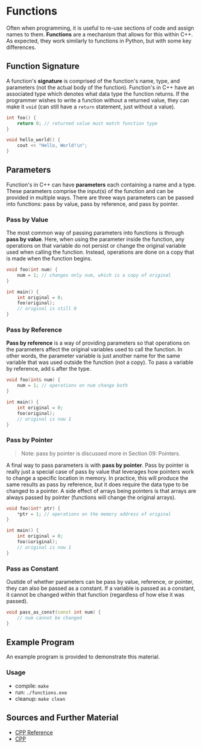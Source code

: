 # Functions

Often when programming, it is useful to re-use sections of code and assign names to them. **Functions** are a mechanism that allows for this within C++. As expected, they work similarly to functions in Python, but with some key differences.

## Function Signature

A function's **signature** is comprised of the function's name, type, and parameters (not the actual body of the function). Function's in C++ have an associated type which denotes what data type the function returns. If the programmer wishes to write a function without a returned value, they can make it `void` (can still have a `return` statement, just without a value).

```C++
int foo() {
    return 0; // returned value must match function type
}
```

```C++
void hello_world() {
    cout << "Hello, World!\n";
}
```

## Parameters

Function's in C++ can have **parameters** each containing a name and a type. These parameters comprise the input(s) of the function and can be provided in multiple ways. There are three ways parameters can be passed into functions: pass by value, pass by reference, and pass by pointer.

### Pass by Value

The most common way of passing parameters into functions is through **pass by value**. Here, when using the parameter inside the function, any operations on that variable do not persist or change the original variable used when calling the function. Instead, operations are done on a copy that is made when the function begins.

```C++
void foo(int num) {
    num = 1; // changes only num, which is a copy of original
}

int main() {
    int original = 0;
    foo(original);
    // original is still 0
}
```

### Pass by Reference

**Pass by reference** is a way of providing parameters so that operations on the parameters affect the original variables used to call the function. In other words, the parameter variable is just another name for the same variable that was used outside the function (not a copy). To pass a variable by reference, add `&` after the type.

```C++
void foo(int& num) {
    num = 1; // operations on num change both
}

int main() {
    int original = 0;
    foo(original);
    // original is now 1
}
```

### Pass by Pointer

> Note: pass by pointer is discussed more in Section 09: Pointers.

A final way to pass parameters is with **pass by pointer**. Pass by pointer is really just a special case of pass by value that leverages how pointers work to change a specific location in memory. In practice, this will produce the same results as pass by reference, but it does require the data type to be changed to a pointer. A side effect of arrays being pointers is that arrays are always passed by pointer (functions will change the original arrays).

```C++
void foo(int* ptr) {
    *ptr = 1; // operations on the memory address of original
}

int main() {
    int original = 0;
    foo(&original);
    // original is now 1
}
```

### Pass as Constant

Oustide of whether parameters can be pass by value, reference, or pointer, they can also be passed as a constant. If a variable is passed as a constant, it cannot be changed within that function (regardless of how else it was passed).

```C++
void pass_as_const(const int num) {
    // num cannot be changed
}
```

## Example Program

An example program is provided to demonstrate this material.

### Usage
- compile: `make`
- run: `./functions.exe`
- cleanup: `make clean`

## Sources and Further Material

- [CPP Reference](https://en.cppreference.com/)
- [CPP](https://www.cplusplus.com/doc/)

